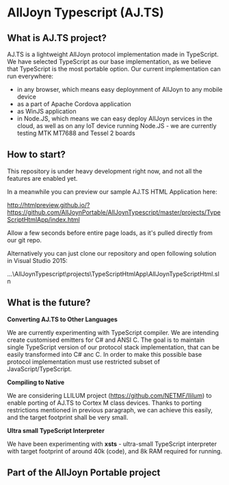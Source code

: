 AllJoyn Typescript (AJ.TS)
==========================

What is AJ.TS project?
----------------------

AJ.TS is a lightweight AllJoyn protocol implementation made in TypeScript. We have selected TypeScript as our base implementation, as we believe that TypeScript is the most portable option. Our current implementation can run everywhere:
* in any browser, which means easy deploynment of AllJoyn to any mobile device
* as a part of Apache Cordova application
* as WinJS application
* in Node.JS, which means we can easy deploy AllJoyn services in the cloud, as well as on any IoT device running Node.JS - we are currently testing MTK MT7688 and Tessel 2 boards

How to start?
----------------------

This repository is under heavy development right now, and  not all the features are enabled yet.

In a meanwhile you can preview our sample AJ.TS HTML Application here:

http://htmlpreview.github.io/?https://github.com/AllJoynPortable/AllJoynTypescript/master/projects/TypeScriptHtmlApp/index.html

Allow a few seconds before entire page loads, as it's pulled directly from our git repo.

Alternatively you can just clone our repository and open following solution in Visual Studio 2015:

...\AllJoynTypescript\projects\TypeScriptHtmlApp\AllJoynTypeScriptHtml.sln



What is the future?
-------------------

**Converting AJ.TS to Other Languages**

We are currently experimenting with TypeScript compiler. We are intending create customised emitters for C# and ANSI C. The goal is to maintain single TypeScript version of our protocol stack implementation, that can be easily transformed into C# anc C. In order to make this possible base protocol implementation must use restricted subset of JavaScript/TypeScript.

**Compiling to Native**

We are considering LLILUM project (https://github.com/NETMF/llilum) to enable porting of AJ.TS to Cortex M class devices. Thanks to porting restrictions mentioned in previous paragraph, we can achieve this easily, and the target footprint shall be very small.

**Ultra small TypeScript Interpreter**

We have been experimenting with **xsts** - ultra-small TypeScript interpreter with target footprint of around 40k (code), and 8k RAM required for running.  


Part of the AllJoyn Portable project
-------------------------------------


